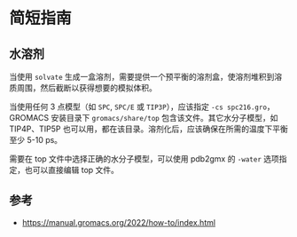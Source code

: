 # 简短指南

## 水溶剂

当使用 `solvate` 生成一盒溶剂，需要提供一个预平衡的溶剂盒，使溶剂堆积到溶质周围，然后截断以获得想要的模拟体积。

当使用任何 3 点模型（如 `SPC`, `SPC/E` 或 `TIP3P`），应该指定 `-cs spc216.gro`，GROMACS 安装目录下 `gromacs/share/top` 包含该文件。其它水分子模型，如 TIP4P、TIP5P 也可以用，都在该目录。溶剂化后，应该确保在所需的温度下平衡至少 5-10 ps。

需要在 top 文件中选择正确的水分子模型，可以使用 pdb2gmx 的 `-water` 选项指定，也可以直接编辑 top 文件。

## 参考

- https://manual.gromacs.org/2022/how-to/index.html
